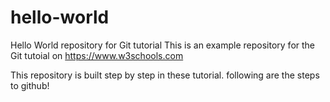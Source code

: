 # hello-world
Hello World repository for Git tutorial
This is an example repository for the Git tutoial on https://www.w3schools.com

This repository is built step by step in these tutorial.
 following are the steps to github!
